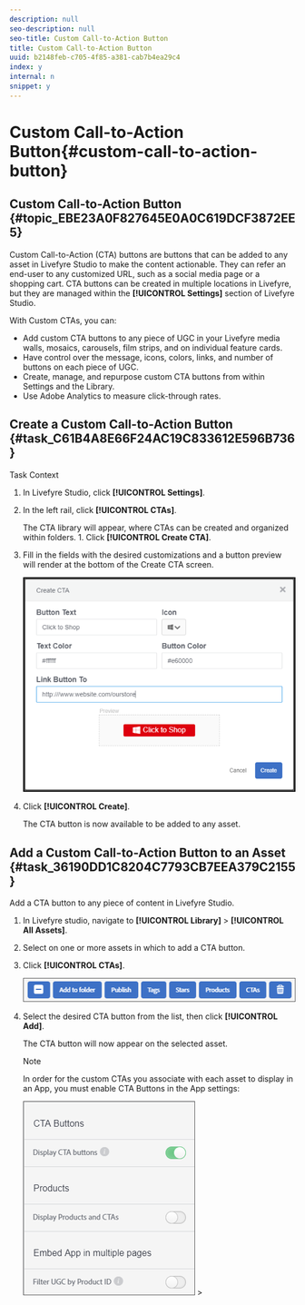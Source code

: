 ```yaml
---
description: null
seo-description: null
seo-title: Custom Call-to-Action Button
title: Custom Call-to-Action Button
uuid: b2148feb-c705-4f85-a381-cab7b4ea29c4
index: y
internal: n
snippet: y
---
```


# Custom Call-to-Action Button{#custom-call-to-action-button}

## Custom Call-to-Action Button {#topic_EBE23A0F827645E0A0C619DCF3872EE5}

Custom Call-to-Action (CTA) buttons are buttons that can be added to any asset in Livefyre Studio to make the content actionable. They can refer an end-user to any customized URL, such as a social media page or a shopping cart. CTA buttons can be created in multiple locations in Livefyre, but they are managed within the **[!UICONTROL Settings]** section of Livefyre Studio.

With Custom CTAs, you can:

* Add custom CTA buttons to any piece of UGC in your Livefyre media walls, mosaics, carousels, film strips, and on individual feature cards. 
* Have control over the message, icons, colors, links, and number of buttons on each piece of UGC. 
* Create, manage, and repurpose custom CTA buttons from within Settings and the Library. 
* Use Adobe Analytics to measure click-through rates.

## Create a Custom Call-to-Action Button {#task_C61B4A8E66F24AC19C833612E596B736}

Task Context 

1. In Livefyre Studio, click **[!UICONTROL Settings]**.
1. In the left rail, click **[!UICONTROL CTAs]**.

   The CTA library will appear, where CTAs can be created and organized within folders. 1. Click **[!UICONTROL Create CTA]**.
1. Fill in the fields with the desired customizations and a button preview will render at the bottom of the Create CTA screen.

   ![](assets/cta-button-create.png)

1. Click **[!UICONTROL Create]**.

   The CTA button is now available to be added to any asset. 
## Add a Custom Call-to-Action Button to an Asset {#task_36190DD1C8204C7793CB7EEA379C2155}

Add a CTA button to any piece of content in Livefyre Studio. 

1. In Livefyre studio, navigate to **[!UICONTROL Library]** > **[!UICONTROL All Assets]**.
1. Select on one or more assets in which to add a CTA button.
1. Click **[!UICONTROL CTAs]**.

   ![](assets/cta-button-create2.png)

1. Select the desired CTA button from the list, then click **[!UICONTROL Add]**.

   The CTA button will now appear on the selected asset.

   >[!NOTE]
   >
   >In order for the custom CTAs you associate with each asset to display in an App, you must enable CTA Buttons in the App settings: 
   >
   >
   >![](assets/cta-button-enable.png)   >
   >

